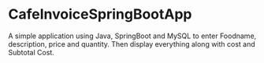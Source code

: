 # CafeInvoiceSpringBootApp

A simple application using Java, SpringBoot and MySQL to enter Foodname, description, price and quantity. Then display everything along with cost and Subtotal Cost.
